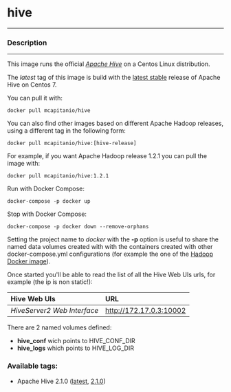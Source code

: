 # **hive**
___

### Description
___

This image runs the official [*Apache Hive*](https://hive.apache.org/) on a Centos Linux distribution.

The *latest* tag of this image is build with the [latest stable](https://hive.apache.org/downloads.html) release of Apache Hive on Centos 7.

You can pull it with:

    docker pull mcapitanio/hive


You can also find other images based on different Apache Hadoop releases, using a different tag in the following form:

    docker pull mcapitanio/hive:[hive-release]


For example, if you want Apache Hadoop release 1.2.1 you can pull the image with:

    docker pull mcapitanio/hive:1.2.1


Run with Docker Compose:

    docker-compose -p docker up

Stop with Docker Compose:

    docker-compose -p docker down --remove-orphans

Setting the project name to *docker* with the **-p** option is useful to share the named data volumes created with with the containers created with other docker-compose.yml configurations (for example the one of the [Hadoop Docker image]((https://hub.docker.com/r/mcapitanio/hadoop/))).

Once started you'll be able to read the list of all the Hive Web UIs urls, for example (the ip is non static!):

| **Hive Web UIs**            |**URL**                             |
|:----------------------------|:-----------------------------------|
| *HiveServer2 Web Interface* | http://172.17.0.3:10002            |


There are 2 named volumes defined:

- **hive_conf** wich points to HIVE_CONF_DIR
- **hive_logs** which points to HIVE_LOG_DIR

### Available tags:

- Apache Hive 2.1.0 ([latest](https://github.com/mcapitanio/docker-hadoop/blob/latest/Dockerfile), [2.1.0](https://github.com/mcapitanio/docker-hive/blob/2.1.0/Dockerfile))
